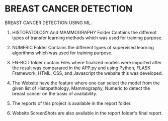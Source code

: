 # BREAST CANCER DETECTION
BREAST CANCER DETECTION USING ML.

1. HISTOPATOLOGY And MAMMOGRAPHY Folder Contains the different types of transfer learning methods which was used for training purpose.

2. NUMERIC Folder Contains the different types of supervised learning algorithms which was used for training purpose.

3. FN-BCD folder contain Files where finalized models were imported after the result was comparared in the APP.py and using Python, FLASK Framework, HTML, CSS, and Javascript the website this was developed.

4. The Website have the feature where one can select the model from the given list of Histopathology, Mammography, Numeric to detect the breast cancer on the basis of availability.

5. The reports of this project is available in the report folder.

6. Website ScreenShots are also available in the report folder's final report.
